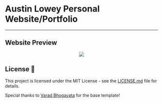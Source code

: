 # Austin Lowey Personal Website/Portfolio

---

## Website Preview
<p align="center"> 
  <kbd>
    <a href="https://austinlowey.github.io" target="_blank"><img src="examples/website_preview.mp4">
  </a>
  </kbd>
</p>


## License 📄
This project is licensed under the MIT License - see the [LICENSE.md](./LICENSE) file for details.

Special thanks to [Varad Bhogayata](https://github.com/varadbhogayata/) for the base template!
